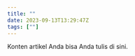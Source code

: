 ```yaml
---
title: ""
date: 2023-09-13T13:29:47Z
tags: [""]
---
```


Konten artikel Anda bisa Anda tulis di sini.

